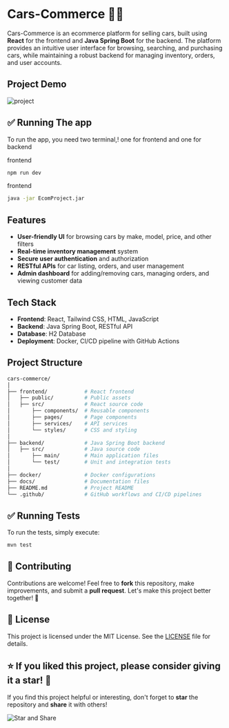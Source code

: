 # Cars-Commerce 🚗🛒

Cars-Commerce is an ecommerce platform for selling cars, built using **React** for the frontend and **Java Spring Boot** for the backend. The platform provides an intuitive user interface for browsing, searching, and purchasing cars, while maintaining a robust backend for managing inventory, orders, and user accounts.

## Project Demo
![project](https://github.com/user-attachments/assets/7c7e775a-4107-4f0b-839e-04f2a64f31a2)

## ✅ Running The app

To run the app, you need two terminal,! one for frontend and one for backend

frontend
```bash
npm run dev
```

frontend
```bash
java -jar EcomProject.jar
```

## Features

- **User-friendly UI** for browsing cars by make, model, price, and other filters
- **Real-time inventory management** system
- **Secure user authentication** and authorization
- **RESTful APIs** for car listing, orders, and user management
- **Admin dashboard** for adding/removing cars, managing orders, and viewing customer data

## Tech Stack

- **Frontend**: React, Tailwind CSS, HTML, JavaScript
- **Backend**: Java Spring Boot, RESTful API
- **Database**: H2 Database
- **Deployment**: Docker, CI/CD pipeline with GitHub Actions

## Project Structure

```bash
cars-commerce/
│
├── frontend/            # React frontend
│   ├── public/          # Public assets
│   ├── src/             # React source code
│       ├── components/  # Reusable components
│       ├── pages/       # Page components
│       ├── services/    # API services
│       └── styles/      # CSS and styling
│
├── backend/             # Java Spring Boot backend
│   ├── src/             # Java source code
│       ├── main/        # Main application files
│       └── test/        # Unit and integration tests
│
├── docker/              # Docker configurations
├── docs/                # Documentation files
├── README.md            # Project README
└── .github/             # GitHub workflows and CI/CD pipelines
```
## ✅ Running Tests

To run the tests, simply execute:

```bash
mvn test
```

## 🤝 Contributing

Contributions are welcome! Feel free to **fork** this repository, make improvements, and submit a **pull request**. Let's make this project better together! 🌟

## 📄 License

This project is licensed under the MIT License. See the [LICENSE](LICENSE) file for details.


## ⭐ If you liked this project, please consider giving it a star! 🌟

If you find this project helpful or interesting, don't forget to **star** the repository and **share** it with others! 

![Star and Share](https://media.giphy.com/media/3o7aD4v3mHJVN0uJUA/giphy.gif)
